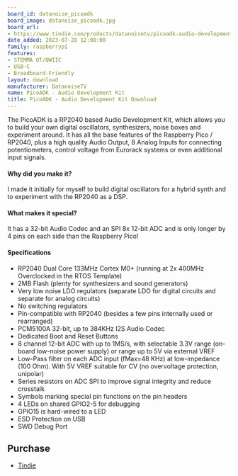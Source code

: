 ```yaml
---
board_id: datanoise_picoadk
board_image: datanoise_picoadk.jpg
board_url:
- https://www.tindie.com/products/datanoisetv/picoadk-audio-development-kit-raspberry-rp2040/
date_added: 2023-07-28 12:00:00
family: raspberrypi
features:
- STEMMA QT/QWIIC
- USB-C
- Breadboard-Friendly
layout: download
manufacturer: DatanoiseTV
name: PicoADK - Audio Development Kit
title: PicoADK - Audio Development Kit Download
---
```


The PicoADK is a RP2040 based Audio Development Kit, which allows you to build your own digital oscillators, synthesizers, noise boxes and experiment around. It has all the base features of the Raspberry Pico / RP2040, plus a high quality Audio Output, 8 Analog Inputs for connecting potentiometers, control voltage from Eurorack systems or even additional input signals.

#### Why did you make it?

I made it initially for myself to build digital oscillators for a hybrid synth and to experiment with the RP2040 as a DSP.

#### What makes it special?

It has a 32-bit Audio Codec and an SPI 8x 12-bit ADC and is only longer by 4 pins on each side than the Raspberry Pico!

#### Specifications

- RP2040 Dual Core 133MHz Cortex M0+ (running at 2x 400MHz Overclocked in the RTOS Template)
- 2MB Flash (plenty for synthesizers and sound generators)
- Very low noise LDO regulators (separate LDO for digital circuits and separate for analog circuits)
- No switching regulators
- Pin-compatible with RP2040 (besides a few pins internally used or rearranged)
- PCM5100A 32-bit, up to 384KHz I2S Audio Codec
- Dedicated Boot and Reset Buttons
- 8 channel 12-bit ADC with up to 1MS/s, with selectable 3.3V range (on-board low-noise power supply) or range up to 5V via external VREF
- Low-Pass filter on each ADC input (fMax=48 KHz) at low-impedance (100 Ohm). With 5V VREF suitable for CV (no overvoltage protection, unipolar)
- Series resistors on ADC SPI to improve signal integrity and reduce crosstalk
- Symbols marking special pin functions on the pin headers
- 4 LEDs on shared GPIO2-5 for debugging
- GPIO15 is hard-wired to a LED
- ESD Protection on USB
- SWD Debug Port

## Purchase

* [Tindie](https://www.tindie.com/products/datanoisetv/picoadk-audio-development-kit-raspberry-rp2040/)
